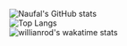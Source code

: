 ![Naufal's GitHub stats](https://github-readme-stats.vercel.app/api?username=naufalarifk&show_icons=true&theme=gotham) <br>
![Top Langs](https://github-readme-stats.vercel.app/api/top-langs/?username=anuraghazra) <br>
![willianrod's wakatime stats](https://github-readme-stats.vercel.app/api/wakatime?username=naufalarifk)
